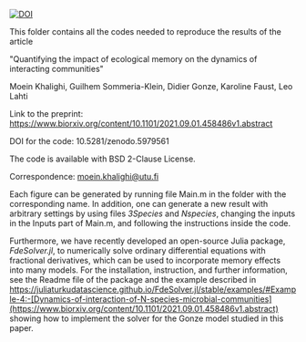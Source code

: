 [![DOI](https://zenodo.org/badge/DOI/10.5281/zenodo.5979561.svg)](https://doi.org/10.5281/zenodo.5979561)

This folder contains all the codes needed to reproduce the results of the article 

"Quantifying the impact of ecological memory on the dynamics of interacting communities" 

Moein Khalighi, Guilhem Sommeria-Klein, Didier Gonze, Karoline Faust, Leo Lahti 

Link to the preprint: https://www.biorxiv.org/content/10.1101/2021.09.01.458486v1.abstract

DOI for the code: 10.5281/zenodo.5979561

The code is available with BSD 2-Clause License.

Correspondence: moein.khalighi@utu.fi

Each figure can be generated by running file Main.m in the folder with the corresponding name. In addition, one can generate a new result with arbitrary settings by using files *3Species* and *Nspecies*, changing the inputs in the Inputs part of Main.m, and following the instructions inside the code.

Furthermore, we have recently developed an open-source Julia package, *FdeSolver.jl*, to numerically solve ordinary differential equations with fractional derivatives, which can be used to incorporate memory effects into many models. For the installation, instruction, and further information, see the Readme file of the package and the example described in https://juliaturkudatascience.github.io/FdeSolver.jl/stable/examples/#Example-4:-[Dynamics-of-interaction-of-N-species-microbial-communities](https://www.biorxiv.org/content/10.1101/2021.09.01.458486v1.abstract) showing how to implement the solver for the Gonze model studied in this paper.
